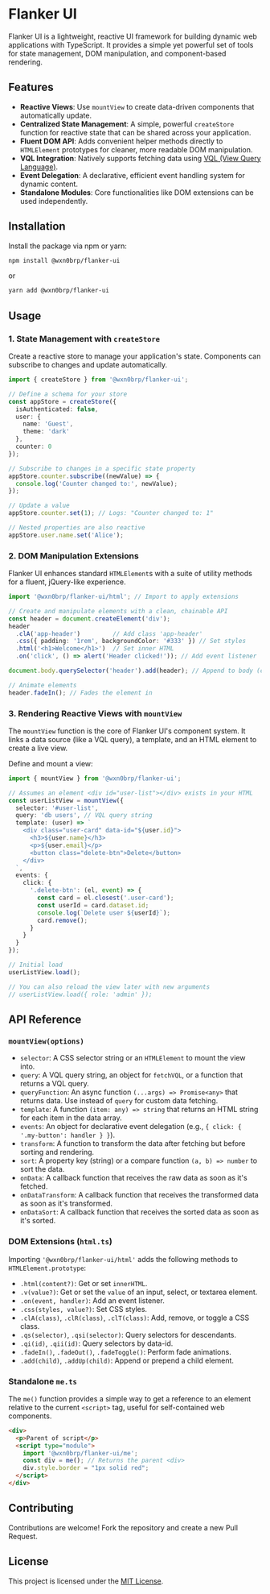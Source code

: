 # Flanker UI

Flanker UI is a lightweight, reactive UI framework for building dynamic web applications with TypeScript. It provides a simple yet powerful set of tools for state management, DOM manipulation, and component-based rendering.

## Features

- **Reactive Views**: Use `mountView` to create data-driven components that automatically update.
- **Centralized State Management**: A simple, powerful `createStore` function for reactive state that can be shared across your application.
- **Fluent DOM API**: Adds convenient helper methods directly to `HTMLElement` prototypes for cleaner, more readable DOM manipulation.
- **VQL Integration**: Natively supports fetching data using [VQL (View Query Language)](https://github.com/wxn0brp/VQL).
- **Event Delegation**: A declarative, efficient event handling system for dynamic content.
- **Standalone Modules**: Core functionalities like DOM extensions can be used independently.

## Installation

Install the package via npm or yarn:

```bash
npm install @wxn0brp/flanker-ui
```
or
```bash
yarn add @wxn0brp/flanker-ui
```

## Usage

### 1. State Management with `createStore`

Create a reactive store to manage your application's state. Components can subscribe to changes and update automatically.

```typescript
import { createStore } from '@wxn0brp/flanker-ui';

// Define a schema for your store
const appStore = createStore({
  isAuthenticated: false,
  user: {
    name: 'Guest',
    theme: 'dark'
  },
  counter: 0
});

// Subscribe to changes in a specific state property
appStore.counter.subscribe((newValue) => {
  console.log('Counter changed to:', newValue);
});

// Update a value
appStore.counter.set(1); // Logs: "Counter changed to: 1"

// Nested properties are also reactive
appStore.user.name.set('Alice');
```

### 2. DOM Manipulation Extensions

Flanker UI enhances standard `HTMLElement`s with a suite of utility methods for a fluent, jQuery-like experience.

```typescript
import '@wxn0brp/flanker-ui/html'; // Import to apply extensions

// Create and manipulate elements with a clean, chainable API
const header = document.createElement('div');
header
  .clA('app-header')         // Add class 'app-header'
  .css({ padding: '1rem', backgroundColor: '#333' }) // Set styles
  .html('<h1>Welcome</h1>')  // Set inner HTML
  .on('click', () => alert('Header clicked!')); // Add event listener

document.body.querySelector('header').add(header); // Append to body (custom 'add' method)

// Animate elements
header.fadeIn(); // Fades the element in
```

### 3. Rendering Reactive Views with `mountView`

The `mountView` function is the core of Flanker UI's component system. It links a data source (like a VQL query), a template, and an HTML element to create a live view.

Define and mount a view:
```typescript
import { mountView } from '@wxn0brp/flanker-ui';

// Assumes an element <div id="user-list"></div> exists in your HTML
const userListView = mountView({
  selector: '#user-list',
  query: 'db users', // VQL query string
  template: (user) => `
    <div class="user-card" data-id="${user.id}">
      <h3>${user.name}</h3>
      <p>${user.email}</p>
      <button class="delete-btn">Delete</button>
    </div>
  `,
  events: {
    click: {
      '.delete-btn': (el, event) => {
        const card = el.closest('.user-card');
        const userId = card.dataset.id;
        console.log(`Delete user ${userId}`);
        card.remove();
      }
    }
  }
});

// Initial load
userListView.load();

// You can also reload the view later with new arguments
// userListView.load({ role: 'admin' });
```

## API Reference

### `mountView(options)`

- `selector`: A CSS selector string or an `HTMLElement` to mount the view into.
- `query`: A VQL query string, an object for `fetchVQL`, or a function that returns a VQL query.
- `queryFunction`: An async function `(...args) => Promise<any>` that returns data. Use instead of `query` for custom data fetching.
- `template`: A function `(item: any) => string` that returns an HTML string for each item in the data array.
- `events`: An object for declarative event delegation (e.g., `{ click: { '.my-button': handler } }`).
- `transform`: A function to transform the data after fetching but before sorting and rendering.
- `sort`: A property key (string) or a compare function `(a, b) => number` to sort the data.
- `onData`: A callback function that receives the raw data as soon as it's fetched.
- `onDataTransform`: A callback function that receives the transformed data as soon as it's transformed.
- `onDataSort`: A callback function that receives the sorted data as soon as it's sorted.

### DOM Extensions (`html.ts`)

Importing `'@wxn0brp/flanker-ui/html'` adds the following methods to `HTMLElement.prototype`:

- `.html(content?)`: Get or set `innerHTML`.
- `.v(value?)`: Get or set the `value` of an input, select, or textarea element.
- `.on(event, handler)`: Add an event listener.
- `.css(styles, value?)`: Set CSS styles.
- `.clA(class)`, `.clR(class)`, `.clT(class)`: Add, remove, or toggle a CSS class.
- `.qs(selector)`, `.qsi(selector)`: Query selectors for descendants.
- `.qi(id)`, `.qii(id)`: Query selectors by data-id.
- `.fadeIn()`, `.fadeOut()`, `.fadeToggle()`: Perform fade animations.
- `.add(child)`, `.addUp(child)`: Append or prepend a child element.

### Standalone `me.ts`

The `me()` function provides a simple way to get a reference to an element relative to the current `<script>` tag, useful for self-contained web components.

```html
<div>
  <p>Parent of script</p>
  <script type="module">
    import '@wxn0brp/flanker-ui/me';
    const div = me(); // Returns the parent <div>
    div.style.border = "1px solid red";
  </script>
</div>
```

## Contributing

Contributions are welcome! Fork the repository and create a new Pull Request.

## License

This project is licensed under the [MIT License](LICENSE).